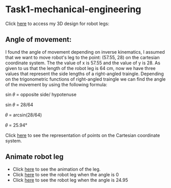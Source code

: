 # Task1-mechanical-engineering

Click [here](https://cad.onshape.com/documents/9648865d3515d1519fbdd117/w/0e36142ff93126735fae55e8/e/e9efa5639bf8b6ff610eaf11?renderMode=0&uiState=62d1e499bef4ec472d1a1db6) to access my 3D design for robot legs:


## Angle of movement:
I found the angle of movement depending on inverse kinematics, I assumed that we want to move robot's leg to the point: (57.55, 28) on the cartesian coordinate system. The the  value of x is 57.55 and the value of y is 28. As given to us that the length of the robot leg is 64 cm, now we have three values that represent the side lengths of a right-angled traingle. Depending on the trigonometric functions of right-angled traingle we can find the angle of the movement by using the following formula:

sin 𝜃 = opposite side/ hypotenuse

sin 𝜃 = 28/64

𝜃 = arcsin(28/64)

𝜃 = 25.94°


Click [here](https://github.com/farahhrs/Task1-mechanical-engineering/blob/main/Movement%20angle.jpg) to see the representation of points on the Cartesian coordinate system.

## Animate robot leg
- Click [here](https://github.com/farahhrs/Task1-mechanical-engineering/blob/main/Movement%20animation.gif) to see the animation of the leg.
- Click [here](https://github.com/farahhrs/Task1-mechanical-engineering/blob/main/Before%20movement.jpg) to see the robot leg when the angle is 0
- Click [here](https://github.com/farahhrs/Task1-mechanical-engineering/blob/main/After%20movement.jpg) to see the robot leg when the angle is 24.95 
